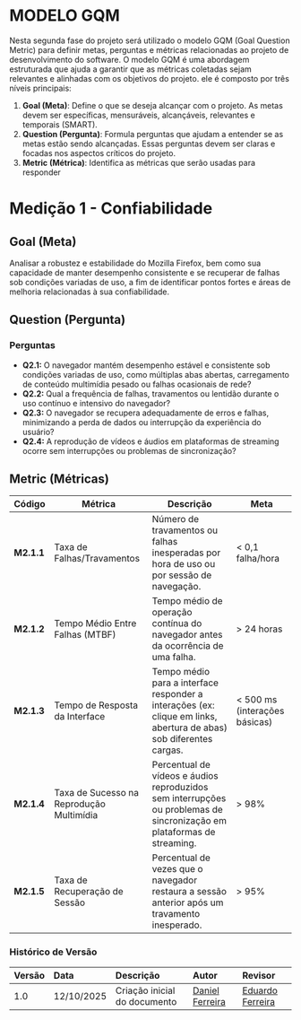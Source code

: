 # MODELO GQM 

Nesta segunda fase do projeto será utilizado o modelo GQM (Goal Question Metric) para definir metas, perguntas e métricas relacionadas ao projeto de desenvolvimento do software. O modelo GQM é uma abordagem estruturada que ajuda a garantir que as métricas coletadas sejam relevantes e alinhadas com os objetivos do projeto. ele é composto por três níveis principais:

1. **Goal (Meta)**: Define o que se deseja alcançar com o projeto. As metas devem ser específicas, mensuráveis, alcançáveis, relevantes e temporais (SMART).
2. **Question (Pergunta)**: Formula perguntas que ajudam a entender se as metas estão sendo alcançadas. Essas perguntas devem ser claras e focadas nos aspectos críticos do projeto.
3. **Metric (Métrica)**: Identifica as métricas que serão usadas para responder

# **Medição 1 - Confiabilidade**

## Goal (Meta)

Analisar a robustez e estabilidade do Mozilla Firefox, bem como sua capacidade de manter desempenho consistente e se recuperar de falhas sob condições variadas de uso, a fim de identificar pontos fortes e áreas de melhoria relacionadas à sua confiabilidade.

## Question (Pergunta)

### Perguntas

- **Q2.1:** O navegador mantém desempenho estável e consistente sob condições variadas de uso, como múltiplas abas abertas, carregamento de conteúdo multimídia pesado ou falhas ocasionais de rede?
- **Q2.2:** Qual a frequência de falhas, travamentos ou lentidão durante o uso contínuo e intensivo do navegador?
- **Q2.3:** O navegador se recupera adequadamente de erros e falhas, minimizando a perda de dados ou interrupção da experiência do usuário?
- **Q2.4:** A reprodução de vídeos e áudios em plataformas de streaming ocorre sem interrupções ou problemas de sincronização?


## Metric (Métricas)

| Código    | Métrica                                         | Descrição                                                                                                         | Meta                      |
|-----------|-------------------------------------------------|-------------------------------------------------------------------------------------------------------------------|---------------------------|
| **M2.1.1** | Taxa de Falhas/Travamentos                     | Número de travamentos ou falhas inesperadas por hora de uso ou por sessão de navegação.                           | < 0,1 falha/hora          |
| **M2.1.2** | Tempo Médio Entre Falhas (MTBF)                 | Tempo médio de operação contínua do navegador antes da ocorrência de uma falha.                                   | > 24 horas                |
| **M2.1.3** | Tempo de Resposta da Interface                  | Tempo médio para a interface responder a interações (ex: clique em links, abertura de abas) sob diferentes cargas.| < 500 ms (interações básicas) |
| **M2.1.4** | Taxa de Sucesso na Reprodução Multimídia        | Percentual de vídeos e áudios reproduzidos sem interrupções ou problemas de sincronização em plataformas de streaming.| > 98%                     |
| **M2.1.5** | Taxa de Recuperação de Sessão                   | Percentual de vezes que o navegador restaura a sessão anterior após um travamento inesperado.                     | > 95%                     |

### **Histórico de Versão**

| Versão | Data       | Descrição                                         | Autor          | Revisor          |
| :----- | :--------- | :------------------------------------------------ | :------------- | :--------------- |
| 1.0    | 12/10/2025 | Criação inicial do documento | [Daniel Ferreira](https://github.com/Mach1r0) | [Eduardo Ferreira](https://github.com/eduardoferre) |
